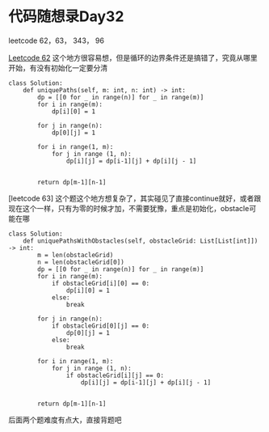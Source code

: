 # 代码随想录Day32

leetcode 62，63， 343， 96

[Leetcode 62](https://leetcode.com/problems/unique-paths/)
这个地方很容易想，但是循环的边界条件还是搞错了，究竟从哪里开始，有没有初始化一定要分清
```
class Solution:
    def uniquePaths(self, m: int, n: int) -> int:
        dp = [[0 for _ in range(n)] for _ in range(m)]
        for i in range(m):
            dp[i][0] = 1
        
        for j in range(n):
            dp[0][j] = 1

        for i in range(1, m):
            for j in range (1, n):
                dp[i][j] = dp[i-1][j] + dp[i][j - 1]


        return dp[m-1][n-1]
```    
[leetcode 63]
这个题这个地方想复杂了，其实碰见了直接continue就好，或者跟现在这个一样，只有为零的时候才加，不需要犹豫，重点是初始化，obstacle可能在哪
```
class Solution:
    def uniquePathsWithObstacles(self, obstacleGrid: List[List[int]]) -> int:
        m = len(obstacleGrid)
        n = len(obstacleGrid[0])
        dp = [[0 for _ in range(n)] for _ in range(m)]
        for i in range(m):
            if obstacleGrid[i][0] == 0:
                dp[i][0] = 1
            else:
                break
        
        for j in range(n):
            if obstacleGrid[0][j] == 0:
                dp[0][j] = 1
            else:
                break

        for i in range(1, m):
            for j in range (1, n):
                if obstacleGrid[i][j] == 0:
                    dp[i][j] = dp[i-1][j] + dp[i][j - 1]
            

        return dp[m-1][n-1]
```
后面两个题难度有点大，直接背题吧

